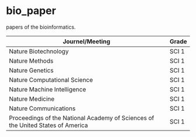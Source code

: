 # bio_paper
papers of the bioinformatics.

| Journel/Meeting | Grade |
| ---- | ---- |
| Nature Biotechnology | SCI 1 |
| Nature Methods | SCI 1 |
| Nature Genetics | SCI 1 |
| Nature Computational Science | SCI 1 |
| Nature Machine Intelligence | SCI 1 |
| Nature Medicine | SCI 1 |
| Nature Communications | SCI 1 |
| Proceedings of the National Academy of Sciences of the United States of America | SCI 1 |
